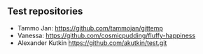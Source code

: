 ## Test repositories

* Tammo Jan: https://github.com/tammojan/gittemp
* Vanessa: https://github.com/cosmicpudding/fluffy-happiness
* Alexander Kutkin https://github.com/akutkin/test.git
